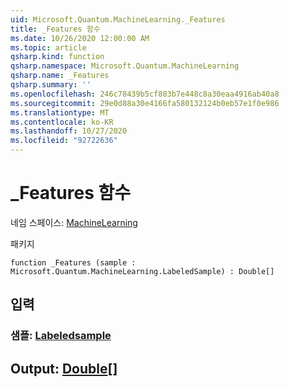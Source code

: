 ```yaml
---
uid: Microsoft.Quantum.MachineLearning._Features
title: _Features 함수
ms.date: 10/26/2020 12:00:00 AM
ms.topic: article
qsharp.kind: function
qsharp.namespace: Microsoft.Quantum.MachineLearning
qsharp.name: _Features
qsharp.summary: ''
ms.openlocfilehash: 246c78439b5cf803b7e448c8a30eaa4916ab40a8
ms.sourcegitcommit: 29e0d88a30e4166fa580132124b0eb57e1f0e986
ms.translationtype: MT
ms.contentlocale: ko-KR
ms.lasthandoff: 10/27/2020
ms.locfileid: "92722636"
---
```

# <a name="_features-function"></a>_Features 함수

네임 스페이스: [MachineLearning](xref:Microsoft.Quantum.MachineLearning)

패키지 [](https://nuget.org/packages/)




```qsharp
function _Features (sample : Microsoft.Quantum.MachineLearning.LabeledSample) : Double[]
```


## <a name="input"></a>입력

### <a name="sample--labeledsample"></a>샘플: [Labeledsample](xref:Microsoft.Quantum.MachineLearning.LabeledSample)





## <a name="output--double"></a>Output: [Double](xref:microsoft.quantum.lang-ref.double)[]

